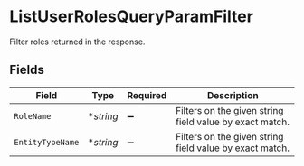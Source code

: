 # ListUserRolesQueryParamFilter

Filter roles returned in the response.


## Fields

| Field                                                   | Type                                                    | Required                                                | Description                                             |
| ------------------------------------------------------- | ------------------------------------------------------- | ------------------------------------------------------- | ------------------------------------------------------- |
| `RoleName`                                              | **string*                                               | :heavy_minus_sign:                                      | Filters on the given string field value by exact match. |
| `EntityTypeName`                                        | **string*                                               | :heavy_minus_sign:                                      | Filters on the given string field value by exact match. |